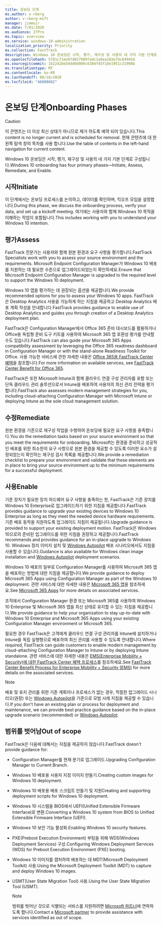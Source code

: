 ```yaml
---
title: 온보딩 단계
ms.author: v-rberg
author: v-rberg-msft
manager: jimmuir
ms.date: 7/01/2020
ms.audience: ITPro
ms.topic: overview
ms.service: windows-10-administration
localization_priority: Priority
ms.collection: FastTrack
description: Windows 10 온보딩은 시작, 평가, 재구성 및 사용의 네 가지 기본 단계로 구성됩니다.
ms.openlocfilehash: 5781c71ee9748579097adc1a0ea103e7dc64945d
ms.sourcegitcommit: 1b2242be54dd0d000c6384f45f18e1951c31998b
ms.translationtype: MT
ms.contentlocale: ko-KR
ms.lasthandoff: 08/18/2020
ms.locfileid: "46800682"
---
```

# <a name="onboarding-phases"></a><span data-ttu-id="fb75b-103">온보딩 단계</span><span class="sxs-lookup"><span data-stu-id="fb75b-103">Onboarding Phases</span></span>

> [!CAUTION]
> <span data-ttu-id="fb75b-104">이 콘텐츠는 더 이상 최신 상태가 아니므로 제거 하도록 예약 되어 있습니다.</span><span class="sxs-lookup"><span data-stu-id="fb75b-104">This content is no longer current and is scheduled for removal.</span></span> <span data-ttu-id="fb75b-105">현재 콘텐츠에 대 한 왼쪽 탐색 창의 목차를 사용 합니다.</span><span class="sxs-lookup"><span data-stu-id="fb75b-105">Use the table of contents in the left-hand navigation for current content.</span></span>

<span data-ttu-id="fb75b-106">Windows 10 온보딩은 시작, 평가, 재구성 및 사용의 네 가지 기본 단계로 구성됩니다.</span><span class="sxs-lookup"><span data-stu-id="fb75b-106">Windows 10 onboarding has four primary phases—Initiate, Assess, Remediate, and Enable.</span></span>

## <a name="initiate"></a><span data-ttu-id="fb75b-107">시작</span><span class="sxs-lookup"><span data-stu-id="fb75b-107">Initiate</span></span>

<span data-ttu-id="fb75b-108">이 단계에서는 온보딩 프로세스를 논의하고, 데이터를 확인하며, 킥오프 모임을 설정합니다.</span><span class="sxs-lookup"><span data-stu-id="fb75b-108">During this phase, we discuss the onboarding process, verify your data, and set up a kickoff meeting.</span></span> <span data-ttu-id="fb75b-109">여기에는 사용자와 함께 Windows 10 목적을 이해하는 작업이 포함됩니다.</span><span class="sxs-lookup"><span data-stu-id="fb75b-109">This includes working with you to understand your Windows 10 intention.</span></span>

## <a name="assess"></a><span data-ttu-id="fb75b-110">평가</span><span class="sxs-lookup"><span data-stu-id="fb75b-110">Assess</span></span>

<span data-ttu-id="fb75b-111">FastTrack 전문가는 사용자와 함께 원본 환경과 요구 사항을 평가합니다.</span><span class="sxs-lookup"><span data-stu-id="fb75b-111">FastTrack Specialists work with you to assess your source environment and the requirements.</span></span> <span data-ttu-id="fb75b-112">Microsoft Endpoint Configuration Manager가 Windows 10 배포를 지원하는 데 필요한 수준으로 업그레이드되었는지 확인하세요.</span><span class="sxs-lookup"><span data-stu-id="fb75b-112">Ensure that Microsoft Endpoint Configuration Manager is upgraded to the required level to support the Windows 10 deployment.</span></span> 

<span data-ttu-id="fb75b-113">Windows 10 앱을 평가하는 데 권장되는 옵션을 제공합니다.</span><span class="sxs-lookup"><span data-stu-id="fb75b-113">We provide recommended options for you to assess your Windows 10 apps.</span></span> <span data-ttu-id="fb75b-114">FastTrack은 Desktop Analytics 사용을 가능하게 하는 지침을 제공하고 Desktop Analytics 배포 계획 작성을 안내합니다.</span><span class="sxs-lookup"><span data-stu-id="fb75b-114">FastTrack provides guidance to enable use of Desktop Analytics and guides you through creation of a Desktop Analytics deployment plan.</span></span>

<span data-ttu-id="fb75b-115">FastTrack은 Configuration Manager에서 Office 365 준비 대시보드를 활용하거나 Office용 독립형 준비 도구 키트를 사용하여 Microsoft 365 앱 호환성 평가를 안내할 수도 있습니다.</span><span class="sxs-lookup"><span data-stu-id="fb75b-115">FastTrack can also guide your Microsoft 365 Apps compatibility assessment by leveraging the Office 365 readiness dashboard in Configuration Manager or with the stand-alone Readiness Toolkit for Office.</span></span> <span data-ttu-id="fb75b-116">사용 가능한 서비스에 관한 자세한 내용은 [Office 365용 FastTrack Center 혜택](O365-fasttrack-benefit-for-office-365.md)을 참조합니다.</span><span class="sxs-lookup"><span data-stu-id="fb75b-116">For more information on available services, see [FastTrack Center Benefit for Office 365](O365-fasttrack-benefit-for-office-365.md).</span></span> 

<span data-ttu-id="fb75b-117">FastTrack은 또한 Microsoft Intune과 함께 클라우드 연결 구성 관리자를 포함 또는 단독 클라우드 관리 솔루션으로서 Intune을 배포하여 사용자의 최신 관리 전략을 평가합니다.</span><span class="sxs-lookup"><span data-stu-id="fb75b-117">FastTrack also assesses modern management strategies for you, including cloud-attaching Configuration Manager with Microsoft Intune or deploying Intune as the sole cloud management solution.</span></span>

## <a name="remediate"></a><span data-ttu-id="fb75b-118">수정</span><span class="sxs-lookup"><span data-stu-id="fb75b-118">Remediate</span></span>

<span data-ttu-id="fb75b-119">원본 환경을 기준으로 재구성 작업을 수행하여 온보딩에 필요한 요구 사항을 충족합니다.</span><span class="sxs-lookup"><span data-stu-id="fb75b-119">You do the remediation tasks based on your source environment so that you meet the requirements for onboarding.</span></span> <span data-ttu-id="fb75b-120">Microsoft는 환경을 준비하고 성공적인 배포를 위한 최소한의 요구 사항으로 원본 환경을 제공할 수 있도록 이러한 요소가 설정되었는지 확인하는 재구성 검사 목록을 제공합니다.</span><span class="sxs-lookup"><span data-stu-id="fb75b-120">We provide a remediation checklist to prepare your environment and validate that these elements are in place to bring your source environment up to the minimum requirements for a successful deployment.</span></span> 

## <a name="enable"></a><span data-ttu-id="fb75b-121">사용</span><span class="sxs-lookup"><span data-stu-id="fb75b-121">Enable</span></span>

<span data-ttu-id="fb75b-122">기존 장치가 필요한 장치 하드웨어 요구 사항을 충족하는 한, FastTrack은 기존 장치를 Windows 10 Enterprise로 업그레이드하기 위한 지침을 제공합니다.</span><span class="sxs-lookup"><span data-stu-id="fb75b-122">FastTrack provides guidance to upgrade your existing devices to Windows 10 Enterprise as long as they meet the needed device hardware requirements.</span></span> <span data-ttu-id="fb75b-123">기존 배포 동작을 지원하도록 업그레이드 지침이 제공됩니다.</span><span class="sxs-lookup"><span data-stu-id="fb75b-123">Upgrade guidance is provided to support your existing deployment motion.</span></span> <span data-ttu-id="fb75b-124">FastTrack은 Windows 10으로의 준비된 업그레이드를 위한 지침을 권장하고 제공합니다.</span><span class="sxs-lookup"><span data-stu-id="fb75b-124">FastTrack recommends and provides guidance for an in-place upgrade to Windows 10.</span></span> <span data-ttu-id="fb75b-125">Windows 정리 이미지 설치 및 [Windows Autopilot](EMS-onboarding-phases.md#windows-autopilot) 배포 시나리오에서도 지침을 사용할 수 있습니다.</span><span class="sxs-lookup"><span data-stu-id="fb75b-125">Guidance is also available for Windows clean image installation and [Windows Autopilot](EMS-onboarding-phases.md#windows-autopilot) deployment scenarios.</span></span> 

<span data-ttu-id="fb75b-126">Windows 10 배포의 일부로 Configuration Manager를 사용하여 Microsoft 365 앱을 배포하는 방법에 대한 지침을 제공합니다.</span><span class="sxs-lookup"><span data-stu-id="fb75b-126">We provide guidance to deploy Microsoft 365 Apps using Configuration Manager as part of the Windows 10 deployment.</span></span> <span data-ttu-id="fb75b-127">관련 서비스에 대한 자세한 내용은 [Microsoft 365 앱](O365-onboarding-and-migration.md#microsoft-365-apps)을 참조하세요.</span><span class="sxs-lookup"><span data-stu-id="fb75b-127">See [Microsoft 365 Apps](O365-onboarding-and-migration.md#microsoft-365-apps) for more details on associated services.</span></span>

<span data-ttu-id="fb75b-128">조직에서 Configuration Manager 환경 또는 Microsoft 365를 사용하여 Windows 10 Enterprise 및 Microsoft 365 앱을 최신 상태로 유지할 수 있는 지침을 제공합니다.</span><span class="sxs-lookup"><span data-stu-id="fb75b-128">We provide guidance to help your organization to stay up-to-date with Windows 10 Enterprise and Microsoft 365 Apps using your existing Configuration Manager environment or Microsoft 365.</span></span>

<span data-ttu-id="fb75b-129">필요한 경우 FastTrack은 고객에게 클라우드 연결 구성 관리자를 Intune에 설치하거나 Intune을 독립 실행형으로 배포하여 최신 관리를 사용할 수 있도록 안내합니다.</span><span class="sxs-lookup"><span data-stu-id="fb75b-129">Where required, FastTrack can guide customers to enable modern management by cloud-attaching Configuration Manager to Intune or by deploying Intune standalone.</span></span> <span data-ttu-id="fb75b-130">관련 서비스에 대한 자세한 내용은 [EMS(Enterprise Mobility + Security)에 대한 FastTrack Center 혜택 프로세스](EMS-fasttrack-process.md)를 참조하세요.</span><span class="sxs-lookup"><span data-stu-id="fb75b-130">See [FastTrack Center Benefit Process for Enterprise Mobility + Security (EMS)](EMS-fasttrack-process.md) for more details on the associated services.</span></span>

> [!NOTE]
> <span data-ttu-id="fb75b-131">배포 및 유지 관리를 위한 기존 계획이나 프로세스가 없는 경우, 적절한 업그레이드 시나리오(권장) 또는 [Windows Autopilot](EMS-onboarding-phases.md#windows-autopilot)을 기준으로 모범 사례 지침을 제공할 수 있습니다.</span><span class="sxs-lookup"><span data-stu-id="fb75b-131">If you don't have an existing plan or process for deployment and maintenance, we can provide best practice guidance based on the in-place upgrade scenario (recommended) or [Windows Autopilot](EMS-onboarding-phases.md#windows-autopilot).</span></span>

## <a name="out-of-scope"></a><span data-ttu-id="fb75b-132">범위를 벗어남</span><span class="sxs-lookup"><span data-stu-id="fb75b-132">Out of scope</span></span>

<span data-ttu-id="fb75b-133">FastTrack은 다음에 대해서는 지침을 제공하지 않습니다.</span><span class="sxs-lookup"><span data-stu-id="fb75b-133">FastTrack doesn't provide guidance for:</span></span>

- <span data-ttu-id="fb75b-134">Configuration Manager를 현재 분기로 업그레이드.</span><span class="sxs-lookup"><span data-stu-id="fb75b-134">Upgrading Configuration Manager to Current Branch.</span></span>
- <span data-ttu-id="fb75b-135">Windows 10 배포용 사용자 지정 이미지 만들기.</span><span class="sxs-lookup"><span data-stu-id="fb75b-135">Creating custom images for Windows 10 deployment.</span></span>
- <span data-ttu-id="fb75b-136">Windows 10 배포용 배포 스크립트 만들기 및 지원</span><span class="sxs-lookup"><span data-stu-id="fb75b-136">Creating and supporting deployment scripts for Windows 10 deployment.</span></span>
- <span data-ttu-id="fb75b-137">Windows 10 시스템을 BIOS에서 UEFI(Unified Extensible Firmware Interface)로 변환.</span><span class="sxs-lookup"><span data-stu-id="fb75b-137">Converting a Windows 10 system from BIOS to Unified Extensible Firmware Interface (UEFI).</span></span>
- <span data-ttu-id="fb75b-138">Windows 10 보안 기능 활성화.</span><span class="sxs-lookup"><span data-stu-id="fb75b-138">Enabling Windows 10 security features.</span></span> 
- <span data-ttu-id="fb75b-139">PXE(Preboot Execution Environment) 부팅을 위해 WDS(Windows Deployment Services) 구성.</span><span class="sxs-lookup"><span data-stu-id="fb75b-139">Configuring Windows Deployment Services (WDS) for Preboot Execution Environment (PXE) booting.</span></span>
- <span data-ttu-id="fb75b-140">Windows 10 이미지를 캡처하여 배포하는 데 MDT(Microsoft Deployment Toolkit) 사용.</span><span class="sxs-lookup"><span data-stu-id="fb75b-140">Using the Microsoft Deployment Toolkit (MDT) to capture and deploy Windows 10 images.</span></span>
- <span data-ttu-id="fb75b-141">USMT(User State Migration Tool) 사용.</span><span class="sxs-lookup"><span data-stu-id="fb75b-141">Using the User State Migration Tool (USMT).</span></span>

  > [!NOTE]
  > <span data-ttu-id="fb75b-142">범위를 벗어난 것으로 식별되는 서비스를 지원하려면 [Microsoft 파트너](https://go.microsoft.com/fwlink/?linkid=2080150)에 연락하도록 합니다.</span><span class="sxs-lookup"><span data-stu-id="fb75b-142">Contact a [Microsoft partner](https://go.microsoft.com/fwlink/?linkid=2080150) to provide assistance with services identified as out of scope.</span></span>

 
